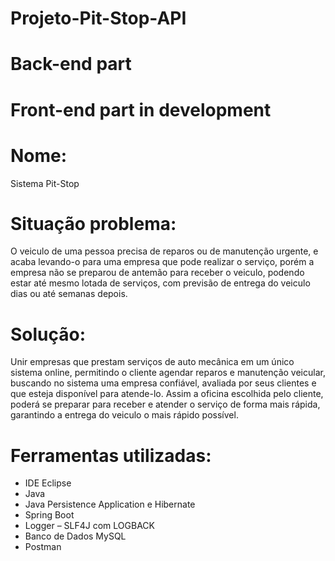 # Projeto-Pit-Stop-API
# Back-end part
# Front-end part in development

# Nome:
Sistema Pit-Stop

# Situação problema:
O veiculo de uma pessoa precisa de reparos ou de manutenção urgente, e acaba levando-o para uma 
empresa que pode realizar o serviço, porém a empresa não se preparou de antemão para receber o veiculo, podendo estar até mesmo lotada de 
serviços, com previsão de entrega do veiculo dias ou até semanas depois.

# Solução:
Unir empresas que prestam serviços de auto mecânica em um único sistema online, permitindo o cliente 
agendar reparos e manutenção veicular, buscando no sistema uma empresa confiável, avaliada por seus 
clientes e que esteja disponível para atende-lo.
Assim a oficina escolhida pelo cliente, poderá se preparar para receber e atender o serviço de 
forma mais rápida, garantindo a entrega do veiculo o mais rápido possível.

# Ferramentas utilizadas:
- IDE Eclipse
- Java
- Java Persistence Application e Hibernate
- Spring Boot
- Logger – SLF4J com LOGBACK
- Banco de Dados MySQL
- Postman
